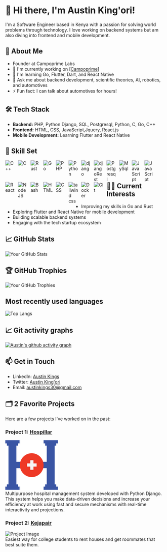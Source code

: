 # 👋 Hi there, I'm Austin King'ori!

I'm a Software Engineer based in Kenya with a passion for solving world problems through technology. I love working on backend systems but am also diving into frontend and mobile development.

## 🚀 About Me
- Founder at Campoprime Labs
- 🔭 I'm currently working on [[Campoprime](https://github.com/campoprime/campoprime)]
- 🌱 I'm learning Go, Flutter, Dart, and React Native
- 💬 Ask me about backend development, scientific theories, AI, robotics, and automotives
- ⚡ Fun fact: I can talk about automotives for hours!

## 🛠️ Tech Stack

- **Backend:** PHP, Python Django, SQL, Postgresql, Python, C, Go, C++
- **Frontend:** HTML, CSS, JavaScript,Jquery, React.js
- **Mobile Development:** Learning Flutter and React Native

 ## 🧰 Skill Set

<img align="left" alt="C++" width="30px" style="padding-right:10px;" src="https://cdn.jsdelivr.net/gh/devicons/devicon@latest/icons/cplusplus/cplusplus-original.svg" />
<img align="left" alt="C" width="30px" style="padding-right:10px;" src="https://cdn.jsdelivr.net/gh/devicons/devicon@latest/icons/c/c-original.svg" />
<img align="left" alt="Rust" width="30px" style="padding-right:10px;" src="https://cdn.jsdelivr.net/gh/devicons/devicon@latest/icons/rust/rust-original.svg" />
<img align="left" alt="Go" width="30px" style="padding-right:10px;" src="https://cdn.jsdelivr.net/gh/devicons/devicon@latest/icons/go/go-original.svg" />
<img align="left" alt="PHP" width="30px" style="padding-right:10px;" src="https://cdn.jsdelivr.net/gh/devicons/devicon@latest/icons/php/php-original.svg" />
<img align="left" alt="Python" width="30px" style="padding-right:10px;" src="https://cdn.jsdelivr.net/gh/devicons/devicon@latest/icons/python/python-original.svg" />
<img align="left" alt="django" width="30px" style="padding-right:10px;" src="https://cdn.jsdelivr.net/gh/devicons/devicon@latest/icons/django/django-plain.svg" />
<img align="left" alt="djangoRest" width="30px" style="padding-right:10px;" src="https://cdn.jsdelivr.net/gh/devicons/devicon@latest/icons/djangorest/djangorest-plain.svg" />
<img align="left" alt="Postgresql" width="30px" style="padding-right:10px;" src="https://cdn.jsdelivr.net/gh/devicons/devicon@latest/icons/postgresql/postgresql-original-wordmark.svg" />
<img align="left" alt="MySql" width="30px" style="padding-right:10px;" src="https://cdn.jsdelivr.net/gh/devicons/devicon@latest/icons/mysql/mysql-original-wordmark.svg" />
<img align="left" alt="JavaScript" width="30px" style="padding-right:10px;" src="https://cdn.jsdelivr.net/gh/devicons/devicon@latest/icons/javascript/javascript-original.svg" />
<img align="left" alt="JavaScript" width="30px" style="padding-right:10px;" src="https://cdn.jsdelivr.net/gh/devicons/devicon@latest/icons/jquery/jquery-original-wordmark.svg" />
<img align="left" alt="React" width="30px" style="padding-right:10px;" src="https://cdn.jsdelivr.net/gh/devicons/devicon@latest/icons/react/react-original-wordmark.svg" />
<img align="left" alt="NodeJS" width="30px" style="padding-right:10px;" src="https://cdn.jsdelivr.net/gh/devicons/devicon@latest/icons/nodejs/nodejs-plain-wordmark.svg" />
<img align="left" alt="Bash" width="30px" style="padding-right:10px;" src="https://cdn.jsdelivr.net/gh/devicons/devicon/icons/bash/bash-original.svg" />
<img align="left" alt="HTML" width="30px" style="padding-right:10px;" src="https://cdn.jsdelivr.net/gh/devicons/devicon@latest/icons/html5/html5-original.svg" />
<img align="left" alt="CSS" width="30px" style="padding-right:10px;" src="https://cdn.jsdelivr.net/gh/devicons/devicon/icons/css3/css3-plain.svg" />
<img align="left" alt="tailwind css" width="30px" style="padding-right:10px;" src="https://cdn.jsdelivr.net/gh/devicons/devicon@latest/icons/tailwindcss/tailwindcss-original.svg" />
<img align="left" alt="Docker" width="30px" style="padding-right:10px;" src="https://cdn.jsdelivr.net/gh/devicons/devicon@latest/icons/docker/docker-original.svg" />
<img align="left" alt="Git" width="30px" style="padding-right:10px;" src="https://cdn.jsdelivr.net/gh/devicons/devicon/icons/git/git-original.svg" /><br />
<br />

## 🧑‍💻 Current Interests

- Improving my skills in Go and Rust
- Exploring Flutter and React Native for mobile development
- Building scalable backend systems
- Engaging with the tech startup ecosystem

## 📈 GitHub Stats

![Your GitHub Stats](https://github-readme-stats.vercel.app/api?username=AustinKingOry&show_icons=true&theme=radical)

## 🏆 GitHub Trophies

![Your GitHub Trophies](https://github-profile-trophy.vercel.app/?username=AustinKingOry&theme=dracula)

##  Most recently used languages
![Top Langs](https://github-readme-stats.vercel.app/api/top-langs/?username=AustinKingOry&layout=compact&theme=radical)

## 📈 Git activity graphs

[![Austin's github activity graph](https://github-readme-activity-graph.vercel.app/graph?username=AustinKingOry&theme=dracula)](https://github.com/ashutosh00710/github-readme-activity-graph)


## 📫 Get in Touch

- LinkedIn: [Austin Kings](https://www.linkedin.com/in/austin-kings)
- Twitter: [Austin King'ori](https://x.com/IamKingOry)
- Email: [austinkings30@gmail.com](mailto:austinkings30@gmail.com)

## 🗂️ 2 Favorite Projects

Here are a few projects I've worked on in the past:

### Project 1: [Hospillar](https://github.com/AustinKingOry/hospillar)
![Project Image](https://raw.githubusercontent.com/AustinKingOry/hospillar/main/static/img/logo.jpg)
<br />
Multipurpose hospital management system developed with Python Django. This system helps you make data-driven decisions and increase your efficiency at work using fast and secure mechanisms with real-time interactivity and projections.

### Project 2: [Kejapair](https://github.com/AustinKingOry/kejapair)
![Project Image](https://yourimageurl.com/project2.png)
<br />
Easiest way for college students to rent houses and get roommates that best suite them.
